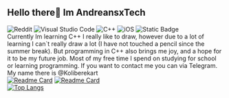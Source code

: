 ## Hello there👋 Im AndreansxTech
![Reddit](https://img.shields.io/badge/Reddit-%23FF4500.svg?style=for-the-badge&logo=Reddit&logoColor=white)
![Visual Studio Code](https://img.shields.io/badge/Visual%20Studio%20Code-0078d7.svg?style=for-the-badge&logo=visual-studio-code&logoColor=white)
![C++](https://img.shields.io/badge/c++-%2300599C.svg?style=for-the-badge&logo=c%2B%2B&logoColor=white)
![iOS](https://img.shields.io/badge/iOS-000000?style=for-the-badge&logo=ios&logoColor=white)
<img alt="Static Badge" src="https://img.shields.io/badge/PASCAL-yellow?style=for-the-badge">
</br>Currently Im learning C++ 
I really like to draw, however due to a lot of learning I can`t really draw a lot (I have not touched a pencil since the summer break).</b>
But programming in C++ also brings me joy, and a hope for it to be my future job. Most of my free time I spend on studying for school or learning programming.
If you want to contact me you can via Telegram. My name there is @Koliberekart</br>
[![Readme Card](https://github-readme-stats.vercel.app/api/pin/?username=AndreansxTech&repo=switch-kalkulator&theme=calm_pink)](https://github.com/AndreansxTech/switch-kalkulator)
[![Readme Card](https://github-readme-stats.vercel.app/api/pin/?username=AndreansxTech&repo=triCalc&theme=calm_pink)](https://github.com/AndreansxTech/triCalc)</br>
[![Top Langs](https://github-readme-stats.vercel.app/api/top-langs/?username=AndreansxTech&layout=compact&theme=calm_pink)](https://github.com/AndreansxTech)
<!---[![Anurag's GitHub stats](https://github-readme-stats.vercel.app/api?username=AndreansxTech)](https://github.com/AndreansxTech/github-readme-stats)
